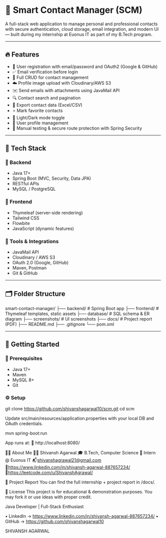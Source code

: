 # 🧠 Smart Contact Manager (SCM)

A full-stack web application to manage personal and professional contacts with secure authentication, cloud storage, email integration, and modern UI — built during my internship at Euonus IT as part of my B.Tech program.

---

## 🔥 Features

- 🔐 User registration with email/password and OAuth2 (Google & GitHub)
- ✅ Email verification before login
- 👥 Full CRUD for contact management
- ☁️ Profile image upload with Cloudinary/AWS S3
- ✉️ Send emails with attachments using JavaMail API
- 🔍 Contact search and pagination
- 📁 Export contact data (Excel/CSV)
- ⭐ Mark favorite contacts
- 🎨 Light/Dark mode toggle
- 👤 User profile management
- 🧪 Manual testing & secure route protection with Spring Security

---

## 🧰 Tech Stack

### 🔹 Backend
- Java 17+
- Spring Boot (MVC, Security, Data JPA)
- RESTful APIs
- MySQL / PostgreSQL

### 🔹 Frontend
- Thymeleaf (server-side rendering)
- Tailwind CSS
- Flowbite
- JavaScript (dynamic features)

### 🔹 Tools & Integrations
- JavaMail API
- Cloudinary / AWS S3
- OAuth 2.0 (Google, GitHub)
- Maven, Postman
- Git & GitHub

---

## 🗂️ Folder Structure

smart-contact-manager/
├── backend/ # Spring Boot app
├── frontend/ # Thymeleaf templates, static assets
├── database/ # SQL schema & ER diagram
├── screenshots/ # UI screenshots
├── docs/ # Project report (PDF)
├── README.md
├── .gitignore
└── pom.xml



---

## 🚀 Getting Started

### 🔧 Prerequisites
- Java 17+
- Maven
- MySQL 8+
- Git

### ⚙️ Setup

git clone https://github.com/shivanshagarwal10/scm.git
cd scm


Update src/main/resources/application.properties with your local DB and OAuth credentials.

mvn spring-boot:run


App runs at:
📍 http://localhost:8080/

🧑‍💼 About Me
👨‍💻 Shivansh Agarwal
🎓 B.Tech, Computer Science
🏢 Intern @ Euonus IT
📬shivanshagrawal21@gmail.com
🔗https://www.linkedin.com/in/shivansh-agarwal-887657234/
🔗https://leetcode.com/u/ShivanshAgrawal/


📘 Project Report
You can find the full internship + project report in /docs/.


📄 License
This project is for educational & demonstration purposes. You may fork it or use ideas with proper credit.


Java Developer | Full-Stack Enthusiast

• LinkedIn -> https://www.linkedin.com/in/shivansh-agarwal-887657234/ 
• GitHub -> https://github.com/shivanshagarwal10

SHIVANSH AGARWAL
